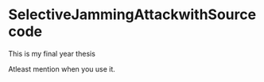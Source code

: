 # SelectiveJammingAttackwithSourcecode
This is my final year thesis

Atleast mention when you use it.
